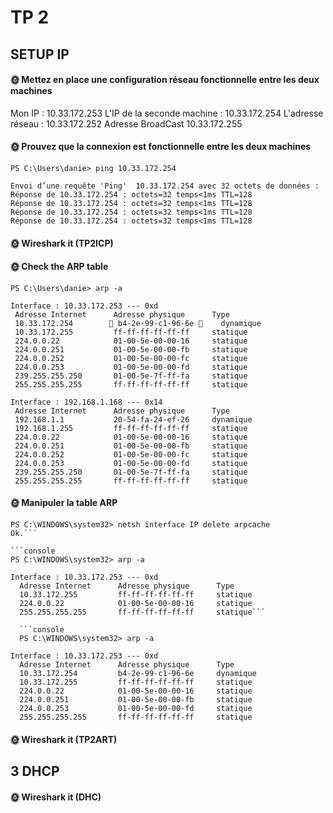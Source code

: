# TP 2

## SETUP IP

#### 🌞 Mettez en place une configuration réseau fonctionnelle entre les deux machines

Mon IP : 10.33.172.253
L'IP de la seconde machine : 10.33.172.254 
L'adresse réseau : 10.33.172.252
Adresse BroadCast 10.33.172.255


#### 🌞 Prouvez que la connexion est fonctionnelle entre les deux machines

``` console
PS C:\Users\danie> ping 10.33.172.254

Envoi d’une requête 'Ping'  10.33.172.254 avec 32 octets de données :
Réponse de 10.33.172.254 : octets=32 temps<1ms TTL=128
Réponse de 10.33.172.254 : octets=32 temps<1ms TTL=128
Réponse de 10.33.172.254 : octets=32 temps<1ms TTL=128
Réponse de 10.33.172.254 : octets=32 temps<1ms TTL=128
```

#### 🌞 Wireshark it (TP2ICP)


 #### 🌞 Check the ARP table

 ```console
 PS C:\Users\danie> arp -a

Interface : 10.33.172.253 --- 0xd
  Adresse Internet      Adresse physique      Type
  10.33.172.254        🌟 b4-2e-99-c1-96-6e 🌟    dynamique
  10.33.172.255         ff-ff-ff-ff-ff-ff     statique
  224.0.0.22            01-00-5e-00-00-16     statique
  224.0.0.251           01-00-5e-00-00-fb     statique
  224.0.0.252           01-00-5e-00-00-fc     statique
  224.0.0.253           01-00-5e-00-00-fd     statique
  239.255.255.250       01-00-5e-7f-ff-fa     statique
  255.255.255.255       ff-ff-ff-ff-ff-ff     statique

Interface : 192.168.1.168 --- 0x14
  Adresse Internet      Adresse physique      Type
  192.168.1.1           20-54-fa-24-ef-26     dynamique
  192.168.1.255         ff-ff-ff-ff-ff-ff     statique
  224.0.0.22            01-00-5e-00-00-16     statique
  224.0.0.251           01-00-5e-00-00-fb     statique
  224.0.0.252           01-00-5e-00-00-fc     statique
  224.0.0.253           01-00-5e-00-00-fd     statique
  239.255.255.250       01-00-5e-7f-ff-fa     statique
  255.255.255.255       ff-ff-ff-ff-ff-ff     statique
 ```

 #### 🌞 Manipuler la table ARP
```console
PS C:\WINDOWS\system32> netsh interface IP delete arpcache
Ok.```

```console
PS C:\WINDOWS\system32> arp -a

Interface : 10.33.172.253 --- 0xd
  Adresse Internet      Adresse physique      Type
  10.33.172.255         ff-ff-ff-ff-ff-ff     statique
  224.0.0.22            01-00-5e-00-00-16     statique
  255.255.255.255       ff-ff-ff-ff-ff-ff     statique```

  ```console
  PS C:\WINDOWS\system32> arp -a

Interface : 10.33.172.253 --- 0xd
  Adresse Internet      Adresse physique      Type
  10.33.172.254         b4-2e-99-c1-96-6e     dynamique
  10.33.172.255         ff-ff-ff-ff-ff-ff     statique
  224.0.0.22            01-00-5e-00-00-16     statique
  224.0.0.251           01-00-5e-00-00-fb     statique
  224.0.0.253           01-00-5e-00-00-fd     statique
  255.255.255.255       ff-ff-ff-ff-ff-ff     statique
  ```

  #### 🌞 Wireshark it (TP2ART)

  ## 3 DHCP

  #### 🌞 Wireshark it (DHC)